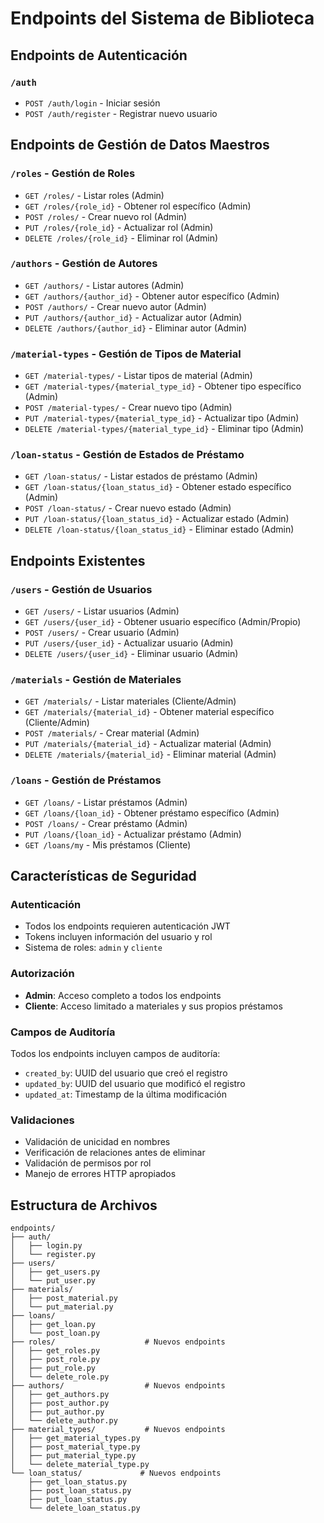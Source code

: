 # Endpoints del Sistema de Biblioteca

## Endpoints de Autenticación

### `/auth`
- `POST /auth/login` - Iniciar sesión
- `POST /auth/register` - Registrar nuevo usuario

## Endpoints de Gestión de Datos Maestros

### `/roles` - Gestión de Roles
- `GET /roles/` - Listar roles (Admin)
- `GET /roles/{role_id}` - Obtener rol específico (Admin)
- `POST /roles/` - Crear nuevo rol (Admin)
- `PUT /roles/{role_id}` - Actualizar rol (Admin)
- `DELETE /roles/{role_id}` - Eliminar rol (Admin)

### `/authors` - Gestión de Autores
- `GET /authors/` - Listar autores (Admin)
- `GET /authors/{author_id}` - Obtener autor específico (Admin)
- `POST /authors/` - Crear nuevo autor (Admin)
- `PUT /authors/{author_id}` - Actualizar autor (Admin)
- `DELETE /authors/{author_id}` - Eliminar autor (Admin)

### `/material-types` - Gestión de Tipos de Material
- `GET /material-types/` - Listar tipos de material (Admin)
- `GET /material-types/{material_type_id}` - Obtener tipo específico (Admin)
- `POST /material-types/` - Crear nuevo tipo (Admin)
- `PUT /material-types/{material_type_id}` - Actualizar tipo (Admin)
- `DELETE /material-types/{material_type_id}` - Eliminar tipo (Admin)

### `/loan-status` - Gestión de Estados de Préstamo
- `GET /loan-status/` - Listar estados de préstamo (Admin)
- `GET /loan-status/{loan_status_id}` - Obtener estado específico (Admin)
- `POST /loan-status/` - Crear nuevo estado (Admin)
- `PUT /loan-status/{loan_status_id}` - Actualizar estado (Admin)
- `DELETE /loan-status/{loan_status_id}` - Eliminar estado (Admin)

## Endpoints Existentes

### `/users` - Gestión de Usuarios
- `GET /users/` - Listar usuarios (Admin)
- `GET /users/{user_id}` - Obtener usuario específico (Admin/Propio)
- `POST /users/` - Crear usuario (Admin)
- `PUT /users/{user_id}` - Actualizar usuario (Admin)
- `DELETE /users/{user_id}` - Eliminar usuario (Admin)

### `/materials` - Gestión de Materiales
- `GET /materials/` - Listar materiales (Cliente/Admin)
- `GET /materials/{material_id}` - Obtener material específico (Cliente/Admin)
- `POST /materials/` - Crear material (Admin)
- `PUT /materials/{material_id}` - Actualizar material (Admin)
- `DELETE /materials/{material_id}` - Eliminar material (Admin)

### `/loans` - Gestión de Préstamos
- `GET /loans/` - Listar préstamos (Admin)
- `GET /loans/{loan_id}` - Obtener préstamo específico (Admin)
- `POST /loans/` - Crear préstamo (Admin)
- `PUT /loans/{loan_id}` - Actualizar préstamo (Admin)
- `GET /loans/my` - Mis préstamos (Cliente)

## Características de Seguridad

### Autenticación
- Todos los endpoints requieren autenticación JWT
- Tokens incluyen información del usuario y rol
- Sistema de roles: `admin` y `cliente`

### Autorización
- **Admin**: Acceso completo a todos los endpoints
- **Cliente**: Acceso limitado a materiales y sus propios préstamos

### Campos de Auditoría
Todos los endpoints incluyen campos de auditoría:
- `created_by`: UUID del usuario que creó el registro
- `updated_by`: UUID del usuario que modificó el registro
- `updated_at`: Timestamp de la última modificación

### Validaciones
- Validación de unicidad en nombres
- Verificación de relaciones antes de eliminar
- Validación de permisos por rol
- Manejo de errores HTTP apropiados

## Estructura de Archivos

```
endpoints/
├── auth/
│   ├── login.py
│   └── register.py
├── users/
│   ├── get_users.py
│   └── put_user.py
├── materials/
│   ├── post_material.py
│   └── put_material.py
├── loans/
│   ├── get_loan.py
│   └── post_loan.py
├── roles/                    # Nuevos endpoints
│   ├── get_roles.py
│   ├── post_role.py
│   ├── put_role.py
│   └── delete_role.py
├── authors/                  # Nuevos endpoints
│   ├── get_authors.py
│   ├── post_author.py
│   ├── put_author.py
│   └── delete_author.py
├── material_types/           # Nuevos endpoints
│   ├── get_material_types.py
│   ├── post_material_type.py
│   ├── put_material_type.py
│   └── delete_material_type.py
└── loan_status/             # Nuevos endpoints
    ├── get_loan_status.py
    ├── post_loan_status.py
    ├── put_loan_status.py
    └── delete_loan_status.py
```
